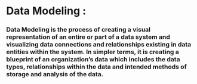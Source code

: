 # Data Modeling :
### Data Modeling is the process of creating a visual representation of an entire or part of a data system and visualizing data connections and relationships existing in data entities within the system. In simpler terms, it is creating a blueprint of an organization’s data which includes the data types, relationships within the data and intended methods of storage and analysis of the data.
